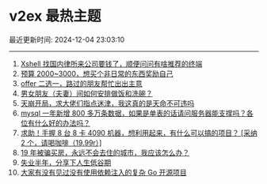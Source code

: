 # v2ex 最热主题

最近更新时间: 2024-12-04 23:03:10

--- 
1. [Xshell 找国内律所来公司要钱了，顺便问问有啥推荐的终端](https://www.v2ex.com/t/1094841) 
2. [预算 2000~3000，想买个非日常的东西奖励自己](https://www.v2ex.com/t/1094853) 
3. [offer 二选一，路过的朋友帮忙出出主意](https://www.v2ex.com/t/1094855) 
4. [男女朋友（夫妻）间如何安排做饭和洗碗？](https://www.v2ex.com/t/1094907) 
5. [天崩开局，求大佬们指点迷津，我这真的是天命不可违吗](https://www.v2ex.com/t/1094810) 
6. [mysql 一年新增 800 多万条数据，如果是单表的话请问服务器能支撑吗？各位有什么好的办法吗？](https://www.v2ex.com/t/1094825) 
7. [求助！手握 8 台 8 卡 4090 机器，想利用起来，有什么可以搞的项目？ [采纳 2 个，请喝咖啡（19.99r）]](https://www.v2ex.com/t/1094849) 
8. [19 年被骗买房，永远不会去住的城市，我应该怎么办？](https://www.v2ex.com/t/1094899) 
9. [失业半年，分享下人生低谷期](https://www.v2ex.com/t/1094803) 
10. [大家有没有见过没有使用依赖注入的复杂 Go 开源项目](https://www.v2ex.com/t/1094915) 
